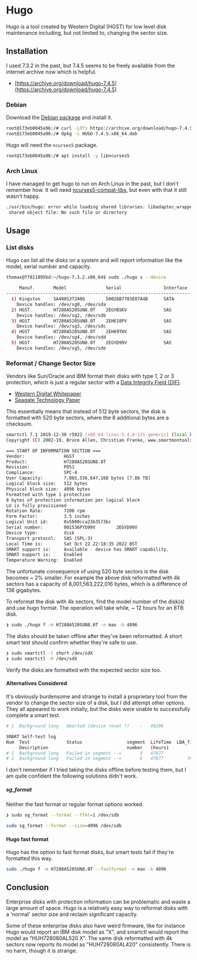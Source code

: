 # Hugo

Hugo is a tool created by Western Digital (HGST) for low level disk
maintenance including, but not limited to, changing the sector size.

## Installation

I used 7.3.2 in the past, but 7.4.5 seems to be freely available from the
internet archive now which is helpful.

- [https://archive.org/download/hugo-7.4.5](https://archive.org/download/hugo-7.4.5)

### Debian

Download the [Debian package] and install it.

[Debian package]: https://archive.org/download/hugo-7.4.5/HUGO-7.4.5.x86_64.deb

```sh
root@173eb0045a96:/# curl -LOfs https://archive.org/download/hugo-7.4.5/HUGO-7.4.5.x86_64.deb
root@173eb0045a96:/# dpkg -i HUGO-7.4.5.x86_64.deb
```

Hugo will need the `ncurses5` package.

```sh
root@173eb0045a96:/# apt install -y libncurses5
```

### Arch Linux

I have managed to get hugo to run on Arch Linux in the past, but I don't
remember how. It will need [ncurses5-compat-libs], but even with that it still wasn't happy.

[ncurses5-compat-libs]: https://aur.archlinux.org/packages/ncurses5-compat-libs

```sh
./usr/bin/hugo: error while loading shared libraries: libadaptec_wrapper.so: cannot open
 shared object file: No such file or directory
```

## Usage

### List disks

Hugo can list all the disks on a system and will report information like the
model, serial number and capacity.

```sh
thomas@7f811895bd:~/hugo-7.3.2.x86_64$ sudo ./hugo s --device

     Manuf.       Model               Serial                Interface   Capacity  Type  Firmware
-----------------------------------------------------------------------------------------------------------
  1) Kingston     SA400S37240G        50026B7783E87A4B      SATA        240   GB   SSD   SBFK62B3
    Device handles: /dev/sg0, /dev/sda
  2) HGST         H7280A520SUN8.0T    2EGYBSKV              SAS         7865  GB   HDD   PD51
    Device handles: /dev/sg2, /dev/sdb
  3) HGST         H7280A520SUN8.0T    2EH618PV              SAS         7865  GB   HDD   PD51
    Device handles: /dev/sg3, /dev/sdc
  4) HGST         H7280A520SUN8.0T    2EH69THV              SAS         7865  GB   HDD   PD51
    Device handles: /dev/sg4, /dev/sdd
  5) HGST         H7280A520SUN8.0T    2EGYD99V              SAS         7865  GB   HDD   PD51
    Device handles: /dev/sg5, /dev/sde
```

### Reformat / Change Sector Size

Vendors like Sun/Oracle and IBM format their disks with type 1, 2 or 3
protection, which is just a regular sector with a [Data Integrity Field (DIF)].

[Data Integrity Field (DIF)]: https://en.wikipedia.org/wiki/Data_Integrity_Field

- [Western Digital Whitepaper](https://documents.westerndigital.com/content/dam/doc-library/en_us/assets/public/western-digital/collateral/white-paper/white-paper-end-to-end-data-protection.pdf)
- [Seagate Technology Paper](https://www.seagate.com/files/staticfiles/docs/pdf/whitepaper/safeguarding-data-from-corruption-technology-paper-tp621us.pdf)

This essentially means that instead of 512 byte sectors, the disk is formatted
with 520 byte sectors, where the 8 additional bytes are a checksum.

```sh
smartctl 7.1 2019-12-30 r5022 [x86_64-linux-5.4.0-131-generic] (local build)
Copyright (C) 2002-19, Bruce Allen, Christian Franke, www.smartmontools.org

=== START OF INFORMATION SECTION ===
Vendor:               HGST
Product:              H7280A520SUN8.0T
Revision:             PD51
Compliance:           SPC-4
User Capacity:        7,865,536,647,168 bytes [7.86 TB]
Logical block size:   512 bytes
Physical block size:  4096 bytes
Formatted with type 1 protection
8 bytes of protection information per logical block
LU is fully provisioned
Rotation Rate:        7200 rpm
Form Factor:          3.5 inches
Logical Unit id:      0x5000cca23b3573bc
Serial number:        001536PYD99V        2EGYD99V
Device type:          disk
Transport protocol:   SAS (SPL-3)
Local Time is:        Sat Oct 22 22:18:35 2022 BST
SMART support is:     Available - device has SMART capability.
SMART support is:     Enabled
Temperature Warning:  Enabled
```

The unfortunate consequence of using 520 byte sectors is the disk becomes
~ 2% smaller. For example the above disk reformatted with 4k sectors has a
capacity of 8,001,563,222,016 bytes, which is a difference of 136 gigabytes.

To reformat the disk with 4k sectors, find the model number of the disk(s) and
use hugo format. The operation will take while, ~ 12 hours for an 8TB disk.

```sh
❯ sudo ./hugo f -m H7280A520SUN8.0T -n max -b 4096
```

The disks should be taken offline after they've been reformatted. A short smart
test should confirm whether they're safe to use.

```sh
❯ sudo smartctl -t short /dev/sdX
❯ sudo smartctl -H /dev/sdX
```

Verify the disks are formatted with the expected sector size too.

#### Alternatives Considered

It's obviously burdensome and strange to install a proprietary tool from the
vendor to change the sector size of a disk, but I did attempt other options.
They all appeared to work initially, but the disks were unable to successfully
complete a smart test.

```sh
# 1  Background long   Aborted (device reset ?)    -   49296                 - [-   -    -]
```

```sh
SMART Self-test log
Num  Test              Status                 segment  LifeTime  LBA_first_err [SK ASC ASQ]
     Description                              number   (hours)
# 1  Background long   Failed in segment -->       3   47877                 - [0x1 0xb 0x97]
# 2  Background long   Failed in segment -->       6   47877         764900874 [0x3 0x5d 0x1]
```

I don't remember if I tried taking the disks offline
before testing them, but I am quite confident the following solutions didn't
work.

##### sg_format

Neither the fast format or regular format options worked.

```sh
❯ sudo sg_format --format --ffmt=1 /dev/sdb
```

```sh
sudo sg_format --format --size=4096 /dev/sdb
```

#### Hugo fast format

Hugo has the option to fast format disks, but smart tests fail if they're
formatted this way.

```sh
sudo ./hugo f -m H7280A520SUN8.0T --fastformat -n max -b 4096
```

## Conclusion

Enterprise disks with protection information can be problematic and waste a
large amount of space. Hugo is a relatively easy way to reformat disks with a
'normal' sector size and reclaim significant capacity.

Some of these enterprise disks also have weird firmware, like for instance Hugo
would report an IBM disk model as "X", and smartctl would report the model as
"HUH728080AL520 X". The same disk reformatted with 4k sectors now reports its
model as "HUH728080AL420" consistently. There is no harm, though it is strange.
